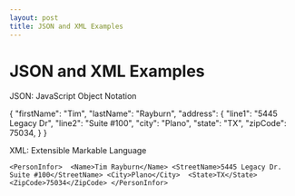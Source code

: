 ```yaml
---
layout: post
title: JSON and XML Examples
---
```


# JSON and XML Examples

JSON: JavaScript Object Notation

{
"firstName": "Tim",
"lastName": "Rayburn",
"address": {
"line1": "5445 Legacy Dr",
"line2": "Suite #100",
"city": "Plano",
"state": "TX",
"zipCode": 75034, 
 } 
}

XML: Extensible Markable Language

`<PersonInfor> 
<Name>Tim Rayburn</Name>
<StreetName>5445 Legacy Dr. Suite #100</StreetName>
<City>Plano</City> 
<State>TX</State>
<ZipCode>75034</ZipCode>
</PersonInfor>`
